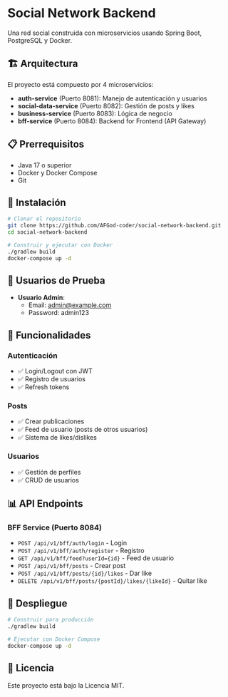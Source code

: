 # Social Network Backend

Una red social construida con microservicios usando Spring Boot, PostgreSQL y Docker.

## 🏗️ Arquitectura

El proyecto está compuesto por 4 microservicios:

- **auth-service** (Puerto 8081): Manejo de autenticación y usuarios
- **social-data-service** (Puerto 8082): Gestión de posts y likes
- **business-service** (Puerto 8083): Lógica de negocio
- **bff-service** (Puerto 8084): Backend for Frontend (API Gateway)

## 📋 Prerrequisitos

- Java 17 o superior
- Docker y Docker Compose
- Git

## 🚀 Instalación

```bash
# Clonar el repositorio
git clone https://github.com/AFGod-coder/social-network-backend.git
cd social-network-backend

# Construir y ejecutar con Docker
./gradlew build
docker-compose up -d
```

## 🧪 Usuarios de Prueba

- **Usuario Admin**: 
  - Email: admin@example.com
  - Password: admin123

## 🔧 Funcionalidades

### Autenticación
- ✅ Login/Logout con JWT
- ✅ Registro de usuarios
- ✅ Refresh tokens

### Posts
- ✅ Crear publicaciones
- ✅ Feed de usuario (posts de otros usuarios)
- ✅ Sistema de likes/dislikes

### Usuarios
- ✅ Gestión de perfiles
- ✅ CRUD de usuarios

## 📊 API Endpoints

### BFF Service (Puerto 8084)
- `POST /api/v1/bff/auth/login` - Login
- `POST /api/v1/bff/auth/register` - Registro
- `GET /api/v1/bff/feed?userId={id}` - Feed de usuario
- `POST /api/v1/bff/posts` - Crear post
- `POST /api/v1/bff/posts/{id}/likes` - Dar like
- `DELETE /api/v1/bff/posts/{postId}/likes/{likeId}` - Quitar like

## 🚀 Despliegue

```bash
# Construir para producción
./gradlew build

# Ejecutar con Docker Compose
docker-compose up -d
```

## 📄 Licencia

Este proyecto está bajo la Licencia MIT.